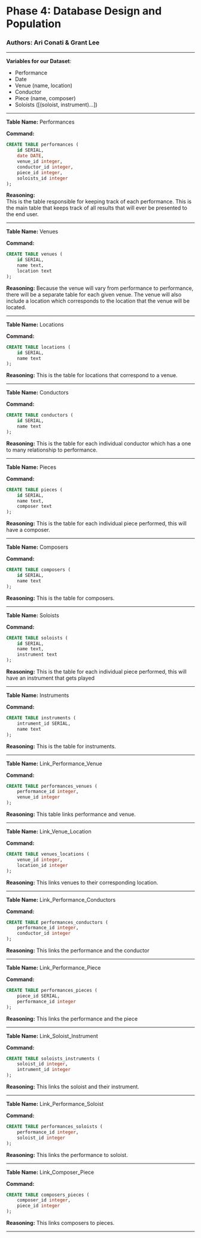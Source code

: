# Phase 4: Database Design and Population

### **Authors**: Ari Conati & Grant Lee

------

**Variables for our Dataset**:

* Performance
* Date
* Venue (name, location)
* Conductor
* Piece (name, composer)
* Soloists ([(soloist, instrument)...])

------

**Table Name:** Performances  

**Command:** 
```SQL
CREATE TABLE performances (
    id SERIAL,
    date DATE,
    venue_id integer,
    conductor_id integer,
    piece_id integer,
    soloists_id integer
);

```
**Reasoning:**   
This is the table responsible for keeping track of each performance. This is the main table that keeps track of all results that will ever be presented to the end user.

------

**Table Name:** Venues 

**Command:** 
```SQL
CREATE TABLE venues (
    id SERIAL,
    name text,
    location text
);
```
**Reasoning:**
Because the venue will vary from performance to performance, there will be a separate table for each given venue. The venue will also include a location which corresponds to the location that the venue will be located.
 
------

**Table Name:** Locations 

**Command:** 
```SQL
CREATE TABLE locations (
    id SERIAL,
    name text
);
```
**Reasoning:**
This is the table for locations that correspond to a venue.
 
------

**Table Name:** Conductors 

**Command:** 
```SQL
CREATE TABLE conductors (
    id SERIAL,
    name text
);
```
**Reasoning:**
This is the table for each individual conductor which has a one to many relationship to performance.

------

**Table Name:** Pieces

**Command:** 
```SQL
CREATE TABLE pieces (
    id SERIAL,
    name text,
    composer text
);
```
**Reasoning:**
This is the table for each individual piece performed, this will have a composer. 

------

**Table Name:** Composers

**Command:** 
```SQL
CREATE TABLE composers (
    id SERIAL,
    name text
);
```
**Reasoning:**
This is the table for composers.

------


**Table Name:** Soloists

**Command:** 
```SQL
CREATE TABLE soloists (
    id SERIAL,
    name text,
    instrument text
);
```
**Reasoning:**
This is the table for each individual piece performed, this will have an instrument that gets played

------

**Table Name:** Instruments

**Command:** 
```SQL
CREATE TABLE instruments (
    intrument_id SERIAL,
    name text
);
```
**Reasoning:**
This is the table for instruments.

------

**Table Name:** Link_Performance_Venue

**Command:** 
```SQL
CREATE TABLE performances_venues (
    performance_id integer,
    venue_id integer
);
```
**Reasoning:**
This table links performance and venue.

------

**Table Name:** Link_Venue_Location

**Command:** 
```SQL
CREATE TABLE venues_locations (
    venue_id integer,
    location_id integer
);
```
**Reasoning:**
This links venues to their corresponding location.

------

**Table Name:** Link_Performance_Conductors

**Command:** 
```SQL
CREATE TABLE performances_conductors (
    performance_id integer,
    conductor_id integer
);

```
**Reasoning:**
This links the performance and the conductor 

------

**Table Name:** Link_Performance_Piece

**Command:** 
```SQL
CREATE TABLE performances_pieces (
    piece_id SERIAL,
    performance_id integer
);
```
**Reasoning:**
This links the performance and the piece 

------

**Table Name:** Link_Soloist_Instrument 

**Command:** 
```SQL
CREATE TABLE soloists_instruments (
    soloist_id integer,
    intrument_id integer
);
```
**Reasoning:**
This links the soloist and their instrument.

------

**Table Name:** Link_Performance_Soloist

**Command:** 
```SQL
CREATE TABLE performances_soloists (
    performance_id integer,
    soloist_id integer
);
```
**Reasoning:**
This links the performance to soloist. 

------


**Table Name:** Link_Composer_Piece

**Command:** 
```SQL
CREATE TABLE composers_pieces (
    composer_id integer,
    piece_id integer
);
```
**Reasoning:**
This links composers to pieces.

------



